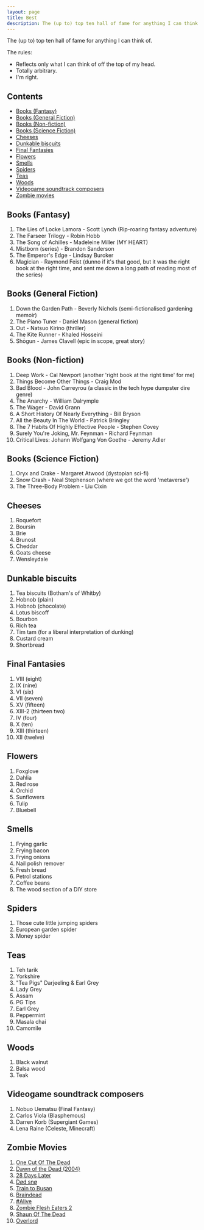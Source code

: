 ```yaml
---
layout: page
title: Best
description: The (up to) top ten hall of fame for anything I can think of.
---
```


The (up to) top ten hall of fame for anything I can think of.

The rules:

- Reflects only what I can think of off the top of my head.
- Totally arbitrary.
- I'm right.

<h2>Contents</h2>

- [Books (Fantasy)](#fantasy)
- [Books (General Fiction)](#general-fiction)
- [Books (Non-fiction)](#non-fiction)
- [Books (Science Fiction)](#science-fiction)
- [Cheeses](#cheeses)
- [Dunkable biscuits](#dunkable-biscuits)
- [Final Fantasies](#final-fantasies)
- [Flowers](#flowers)
- [Smells](#smells)
- [Spiders](#spiders)
- [Teas](#teas)
- [Woods](#woods)
- [Videogame soundtrack composers](#videogame-soundtrack-composers)
- [Zombie movies](#zombie-movies)

<h2 id="fantasy">Books (Fantasy)</h2>

1. The Lies of Locke Lamora - Scott Lynch (Rip-roaring fantasy adventure)
1. The Farseer Trilogy - Robin Hobb
1. The Song of Achilles - Madeleine Miller (MY HEART)
1. Mistborn (series) - Brandon Sanderson
1. The Emperor's Edge - Lindsay Buroker
1. Magician - Raymond Feist (dunno if it's that good, but it was the right book at the right time, and sent me down a long path of reading most of the series)

<h2 id="general-fiction">Books (General Fiction)</h2>

1. Down the Garden Path - Beverly Nichols (semi-fictionalised gardening memoir)
1. The Piano Tuner - Daniel Mason (general fiction)
1. Out - Natsuo Kirino (thriller)
1. The Kite Runner - Khaled Hosseini
1. Shōgun - James Clavell (epic in scope, great story)

<h2 id="non-fiction">Books (Non-fiction)</h2>

1. Deep Work - Cal Newport (another 'right book at the right time' for me)
1. Things Become Other Things - Craig Mod
1. Bad Blood - John Carreyrou (a classic in the tech hype dumpster dire genre)
1. The Anarchy - William Dalrymple
1. The Wager - David Grann
1. A Short History Of Nearly Everything - Bill Bryson
1. All the Beauty In The World - Patrick Bringley
1. The 7 Habits Of Highly Effective People - Stephen Covey
1. Surely You're Joking, Mr. Feynman - Richard Feynman
1. Critical Lives: Johann Wolfgang Von Goethe - Jeremy Adler

<h2 id="science-fiction">Books (Science Fiction)</h2>

1. Oryx and Crake - Margaret Atwood (dystopian sci-fi)
1. Snow Crash - Neal Stephenson (where we got the word 'metaverse')
1. The Three-Body Problem - Liu Cixin

<h2 id="cheeses">Cheeses</h2>

1. Roquefort
1. Boursin
1. Brie
1. Brunost
1. Cheddar
1. Goats cheese
1. Wensleydale

<h2 id="dunkable-biscuits">Dunkable biscuits</h2>

1. Tea biscuits (Botham's of Whitby)
1. Hobnob (plain)
1. Hobnob (chocolate)
1. Lotus biscoff
1. Bourbon
1. Rich tea
1. Tim tam (for a liberal interpretation of dunking)
1. Custard cream
1. Shortbread

<h2 id="final-fantasies">Final Fantasies</h2>

1. VIII (eight)
1. IX (nine)
1. VI (six)
1. VII (seven)
1. XV (fifteen)
1. XIII-2 (thirteen two)
1. IV (four)
1. X (ten)
1. XIII (thirteen)
1. XII (twelve)

<h2 id="flowers">Flowers</h2>

1. Foxglove
1. Dahlia
1. Red rose
1. Orchid
1. Sunflowers
1. Tulip
1. Bluebell

<h2 id="smells">Smells</h2>

1. Frying garlic
1. Frying bacon
1. Frying onions
1. Nail polish remover
1. Fresh bread
1. Petrol stations
1. Coffee beans
1. The wood section of a DIY store

<h2 id="spiders">Spiders</h2>

1. Those cute little jumping spiders
1. European garden spider
1. Money spider

<h2 id="teas">Teas</h2>

1. Teh tarik
1. Yorkshire
1. "Tea Pigs" Darjeeling & Earl Grey
1. Lady Grey
1. Assam
1. PG Tips
1. Earl Grey
1. Peppermint
1. Masala chai
1. Camomile

<h2 id="woods">Woods</h2>

1. Black walnut
1. Balsa wood
1. Teak

<h2 id="videogame-soundtrack-composers">Videogame soundtrack composers</h2>

1. Nobuo Uematsu (Final Fantasy)
1. Carlos Viola (Blasphemous)
1. Darren Korb (Supergiant Games)
1. Lena Raine (Celeste, Minecraft)

<h2 id="zombie-movies">Zombie Movies</h2>

1. [One Cut Of The Dead](https://www.imdb.com/title/tt7914416/)
1. [Dawn of the Dead (2004)](https://www.imdb.com/title/tt0363547/)
1. [28 Days Later](https://www.imdb.com/title/tt0289043/)
1. [Død snø](https://www.imdb.com/title/tt1278340/)
1. [Train to Busan](https://www.imdb.com/title/tt5700672/)
1. [Braindead](https://www.imdb.com/title/tt0103873/)
1. [#Alive](https://www.imdb.com/title/tt10620868/)
1. [Zombie Flesh Eaters 2](https://www.imdb.com/title/tt0096511/)
1. [Shaun Of The Dead](https://www.imdb.com/title/tt0365748/)
1. [Overlord](https://www.imdb.com/title/tt4530422/)

